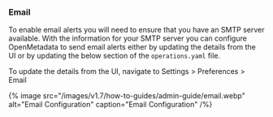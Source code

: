 ### Email
To enable email alerts you will need to ensure that you have an SMTP server available. With the information for your SMTP server you can configure OpenMetadata to send email alerts either by updating the details from the UI or by updating the below section of the `operations.yaml` file. 

To update the details from the UI, navigate to Settings > Preferences > Email

{% image
src="/images/v1.7/how-to-guides/admin-guide/email.webp"
alt="Email Configuration"
caption="Email Configuration"
/%}
